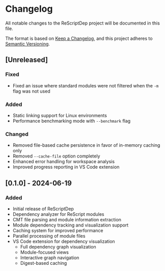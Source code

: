 # Changelog

All notable changes to the ReScriptDep project will be documented in this file.

The format is based on [Keep a Changelog](https://keepachangelog.com/en/1.0.0/),
and this project adheres to [Semantic Versioning](https://semver.org/spec/v2.0.0.html).

## [Unreleased]
### Fixed
- Fixed an issue where standard modules were not filtered when the `-m` flag was not used

### Added
- Static linking support for Linux environments
- Performance benchmarking mode with `--benchmark` flag

### Changed
- Removed file-based cache persistence in favor of in-memory caching only
- Removed `--cache-file` option completely
- Enhanced error handling for workspace analysis
- Improved progress reporting in VS Code extension

## [0.1.0] - 2024-06-19

### Added
- Initial release of ReScriptDep
- Dependency analyzer for ReScript modules
- CMT file parsing and module information extraction
- Module dependency tracking and visualization support
- Caching system for improved performance
- Parallel processing of module files
- VS Code extension for dependency visualization
  - Full dependency graph visualization
  - Module-focused views
  - Interactive graph navigation
  - Digest-based caching 